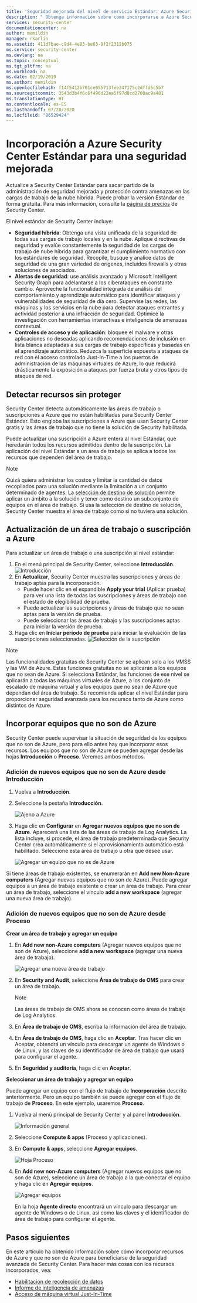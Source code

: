 ```yaml
---
title: 'Seguridad mejorada del nivel de servicio Estándar: Azure Security Center'
description: " Obtenga información sobre como incorporarse a Azure Security Center Estándar para una seguridad mejorada. "
services: security-center
documentationcenter: na
author: memildin
manager: rkarlin
ms.assetid: 411d7bae-c9d4-4e83-be63-9f2f2312b075
ms.service: security-center
ms.devlang: na
ms.topic: conceptual
ms.tgt_pltfrm: na
ms.workload: na
ms.date: 02/19/2019
ms.author: memildin
ms.openlocfilehash: f14f5412b701ce055713fee347175c2dffd5c5b7
ms.sourcegitcommit: 3543d3b4f6c6f496d22ea5f97d8cd2700ac9a481
ms.translationtype: HT
ms.contentlocale: es-ES
ms.lasthandoff: 07/20/2020
ms.locfileid: "86529424"
---
```

# <a name="onboarding-to-azure-security-center-standard-for-enhanced-security"></a>Incorporación a Azure Security Center Estándar para una seguridad mejorada
Actualice a Security Center Estándar para sacar partido de la administración de seguridad mejorada y protección contra amenazas en las cargas de trabajo de la nube híbrida. Puede probar la versión Estándar de forma gratuita. Para más información, consulte la [página de precios](https://azure.microsoft.com/pricing/details/security-center/) de Security Center.

El nivel estándar de Security Center incluye:

- **Seguridad híbrida**: Obtenga una vista unificada de la seguridad de todas sus cargas de trabajo locales y en la nube. Aplique directivas de seguridad y evalúe constantemente la seguridad de las cargas de trabajo de nube híbrida para garantizar el cumplimiento normativo con los estándares de seguridad. Recopile, busque y analice datos de seguridad de una gran variedad de orígenes, incluidos firewalls y otras soluciones de asociados.
- **Alertas de seguridad**: use análisis avanzado y Microsoft Intelligent Security Graph para adelantarse a los ciberataques en constante cambio. Aproveche la funcionalidad integrada de análisis del comportamiento y aprendizaje automático para identificar ataques y vulnerabilidades de seguridad de día cero. Supervise las redes, las máquinas y los servicios en la nube para detectar ataques entrantes y actividad posterior a una infracción de seguridad. Optimice la investigación con herramientas interactivas e inteligencia de amenazas contextual.
- **Controles de acceso y de aplicación**: bloquee el malware y otras aplicaciones no deseadas aplicando recomendaciones de inclusión en lista blanca adaptadas a sus cargas de trabajo específicas y basadas en el aprendizaje automático. Reduzca la superficie expuesta a ataques de red con el acceso controlado Just-In-Time a los puertos de administración de las máquinas virtuales de Azure, lo que reducirá drásticamente la exposición a ataques por fuerza bruta y otros tipos de ataques de red.

## <a name="detecting-unprotected-resources"></a>Detectar recursos sin proteger
Security Center detecta automáticamente las áreas de trabajo o suscripciones a Azure que no están habilitadas para Security Center Estándar. Esto engloba las suscripciones a Azure que usan Security Center gratis y las áreas de trabajo que no tiene la solución de Security habilitada.

Puede actualizar una suscripción a Azure entera al nivel Estándar, que heredarán todos los recursos admitidos dentro de la suscripción. La aplicación del nivel Estándar a un área de trabajo se aplica a todos los recursos que dependen del área de trabajo.

> [!NOTE]
> Quizá quiera administrar los costos y limitar la cantidad de datos recopilados para una solución mediante la limitación a un conjunto determinado de agentes. La [selección de destino de solución](../operations-management-suite/operations-management-suite-solution-targeting.md) permite aplicar un ámbito a la solución y tener como destino un subconjunto de equipos en el área de trabajo. Si usa la selección de destino de solución, Security Center muestra el área de trabajo como si no tuviera una solución.
>
>

## <a name="upgrade-an-azure-subscription-or-workspace"></a>Actualización de un área de trabajo o suscripción a Azure
Para actualizar un área de trabajo o una suscripción al nivel estándar:
1. En el menú principal de Security Center, seleccione **Introducción**.
  ![Introducción](./media/security-center-onboarding/get-started.png)
2. En **Actualizar**, Security Center muestra las suscripciones y áreas de trabajo aptas para la incorporación. 
   - Puede hacer clic en el expandible **Apply your trial** (Aplicar prueba) para ver una lista de todas las suscripciones y áreas de trabajo con el estado de elegibilidad de prueba.
   -    Puede actualizar las suscripciones y áreas de trabajo que no sean aptas para la versión de prueba.
   -    Puede seleccionar las áreas de trabajo y las suscripciones aptas para iniciar la versión de prueba.
3.  Haga clic en **Iniciar período de prueba** para iniciar la evaluación de las suscripciones seleccionadas.
  ![Selección de la suscripción](./media/security-center-onboarding/select-subscription.png)


   > [!NOTE]
   > Las funcionalidades gratuitas de Security Center se aplican solo a los VMSS y las VM de Azure. Estas funciones gratuitas no se aplicarán a los equipos que no sean de Azure. Si selecciona Estándar, las funciones de ese nivel se aplicarán a todas las máquinas virtuales de Azure, a los conjunto de escalado de máquina virtual y a los equipos que no sean de Azure que dependan del área de trabajo. Se recomienda aplicar el nivel Estándar para proporcionar seguridad avanzada para los recursos tanto de Azure como distintos de Azure.
   >

## <a name="onboard-non-azure-computers"></a>Incorporar equipos que no son de Azure
Security Center puede supervisar la situación de seguridad de los equipos que no son de Azure, pero para ello antes hay que incorporar esos recursos. Los equipos que no son de Azure se pueden agregar desde las hojas **Introducción** o **Proceso**. Veremos ambos métodos.

### <a name="add-new-non-azure-computers-from-getting-started"></a>Adición de nuevos equipos que no son de Azure desde **Introducción**

1. Vuelva a **Introducción**.
2. Seleccione la pestaña **Introducción**.

   ![Ajeno a Azure](./media/security-center-onboarding/non-azure.png)

3. Haga clic en **Configurar** en **Agregar nuevos equipos que no son de Azure**. Aparecerá una lista de las áreas de trabajo de Log Analytics. La lista incluye, si procede, el área de trabajo predeterminada que Security Center crea automáticamente si el aprovisionamiento automático está habilitado. Seleccione esta área de trabajo u otra que desee usar.

   ![Agregar un equipo que no es de Azure][7]

Si tiene áreas de trabajo existentes, se enumerarán en **Add new Non-Azure computers** (Agregar nuevos equipos que no son de Azure). Puede agregar equipos a un área de trabajo existente o crear un área de trabajo. Para crear un área de trabajo, seleccione el vínculo **add a new workspace** (agregar una nueva área de trabajo).

### <a name="add-new-non-azure-computers-from-compute"></a>Adición de nuevos equipos que no son de Azure desde **Proceso**

**Crear un área de trabajo y agregar un equipo**

1. En **Add new non-Azure computers** (Agregar nuevos equipos que no son de Azure), seleccione **add a new workspace** (agregar una nueva área de trabajo).

   ![Agregar una nueva área de trabajo][4]

2. En **Security and Audit**, seleccione **Área de trabajo de OMS** para crear un área de trabajo.
   > [!NOTE]
   > Las áreas de trabajo de OMS ahora se conocen como áreas de trabajo de Log Analytics.
3. En **Área de trabajo de OMS**, escriba la información del área de trabajo.
4. En **Área de trabajo de OMS**, haga clic en **Aceptar**. Tras hacer clic en Aceptar, obtendrá un vínculo para descargar un agente de Windows o de Linux, y las claves de su identificador de área de trabajo que usará para configurar el agente.
5. En **Seguridad y auditoría**, haga clic en **Aceptar**.

**Seleccionar un área de trabajo y agregar un equipo**

Puede agregar un equipo con el flujo de trabajo de **Incorporación** descrito anteriormente. Pero un equipo también se puede agregar con el flujo de trabajo de **Proceso**. En este ejemplo, usaremos **Proceso**.

1. Vuelva al menú principal de Security Center y al panel **Introducción**.

   ![Información general][5]

2. Seleccione **Compute & apps** (Proceso y aplicaciones).
3. En **Compute & apps**, seleccione **Agregar equipos**.

   ![Hoja Proceso][6]

4. En **Add new non-Azure computers** (Agregar nuevos equipos que no son de Azure), seleccione un área de trabajo a la que conectar el equipo y haga clic en **Agregar equipos**.

   ![Agregar equipos][7]

   En la hoja **Agente directo** encontrará un vínculo para descargar un agente de Windows o de Linux, así como las claves y el identificador de área de trabajo para configurar el agente.

## <a name="next-steps"></a>Pasos siguientes
En este artículo ha obtenido información sobre cómo incorporar recursos de Azure y que no son de Azure para beneficiarse de la seguridad avanzada de Security Center. Para hacer más cosas con los recursos incorporados, vea:

- [Habilitación de recolección de datos](security-center-enable-data-collection.md)
- [Informe de inteligencia de amenazas](security-center-threat-report.md)
- [Acceso de máquina virtual Just-In-Time](security-center-just-in-time.md)

<!--Image references-->
[1]: ./media/security-center-onboarding/onboard.png
[2]: ./media/security-center-onboarding/onboard-subscription.png
[3]: ./media/security-center-onboarding/get-started.png
[4]: ./media/security-center-onboarding/create-workspace.png
[5]: ./media/security-center-onboarding/overview.png
[6]: ./media/security-center-onboarding/compute-blade.png
[7]: ./media/security-center-onboarding/add-computer.png
[8]: ./media/security-center-onboarding/onboard-workspace.png
